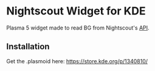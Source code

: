 Nightscout Widget for KDE
=================

Plasma 5 widget made to read BG from Nightscout's [API](https://github.com/nightscout/cgm-remote-monitor).

Installation
------------
Get the .plasmoid here: https://store.kde.org/p/1340810/
